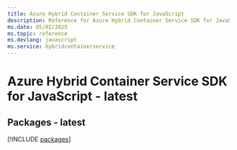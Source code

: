 ```yaml
---
title: Azure Hybrid Container Service SDK for JavaScript
description: Reference for Azure Hybrid Container Service SDK for JavaScript
ms.date: 05/02/2025
ms.topic: reference
ms.devlang: javascript
ms.service: hybridcontainerservice
---
```

# Azure Hybrid Container Service SDK for JavaScript - latest
## Packages - latest
[!INCLUDE [packages](hybrid-container-service-index.md)]